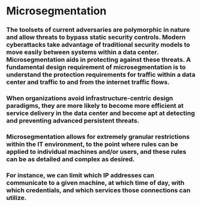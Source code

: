 # Microsegmentation

### The toolsets of current adversaries are polymorphic in nature and allow threats to bypass static security controls. Modern cyberattacks take advantage of traditional security models to move easily between systems within a data center. Microsegmentation aids in protecting against these threats. A fundamental design requirement of microsegmentation is to understand the protection requirements for traffic within a data center and traffic to and from the internet traffic flows. 

### When organizations avoid infrastructure-centric design paradigms, they are more likely to become more efficient at service delivery in the data center and become apt at detecting and preventing advanced persistent threats. 

### Microsegmentation allows for extremely granular restrictions within the IT environment, to the point where rules can be applied to individual machines and/or users, and these rules can be as detailed and complex as desired.

### For instance, we can limit which IP addresses can communicate to a given machine, at which time of day, with which credentials, and which services those connections can utilize.

